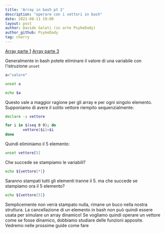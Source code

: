 ```yaml
---
title: 'Array in bash pt 2'
description: "operare con i vettori in bash"
date: 2021-08-11 19:00
layout: post
author: Davide Galati (in arte PsykeDady)
author_github: PsykeDady
tag: cherry
---
```


[Array parte 1](https://feed.linuxpeople.org/posts/array-con-bash/)  [Array parte 3]((https://feed.linuxpeople.org/posts/array-con-bash-pt3/))

Generalmente in bash potete eliminare il valore di una variabile con l'istruzione `unset`
```bash
a="valore"

unset a

echo $a
```

Questo vale a maggior ragione per gli array e per ogni singolo elemento. Supponiamo di avere il solito vettore riempito sequenzialmente: 
```bash
declare -a vettore

for i in $(seq 0 9); do 
        vettore[$i]=$i
done
```

Quindi eliminiamo il 5 elemento: 
```bash
unset vettore[5]
```

Che succede se stampiamo le variabili?
```bash
echo ${vettore[*]}
```

Saranno stampati tutti gli elementi tranne il 5. ma che succede se stampiamo ora il 5 elemento? 
```bash
echo ${vettore[5]}
```

Semplicemente non verrà stampato nulla, rimane un buco nella nostra struttura. La cancellazione di un elemento in bash non può quindi essere usata per simulare un array dinamico! 
Se vogliamo quindi operare un vettore come se fosse dinamico, dobbiamo studiare delle funzioni apposite. 
Vedremo nelle prossime guide come fare

